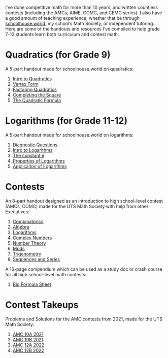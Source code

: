 I’ve done competitive math for more than 10 years, and written countless contests (including the AMCs, AIME, COMC, and CEMC series). I also have a good amount of teaching experience, whether that be through [schoolhouse.world](https://schoolhouse.world/), my school’s Math Society, or independent tutoring. Here are some of the handouts and resources I’ve compiled to help grade 7-12 students learn both curriculum and contest math.
# Quadratics (for Grade 9)
A 5-part handout made for schoolhouse.world on quadratics:
1. [Intro to Quadratics](https://zhaju.github.io/Math/quadratics/1_Intro_to_Parabolas.pdf)
2. [Vertex Form](https://zhaju.github.io/Math/quadratics/2_Vertex_Form.pdf)
3. [Factoring Quadratics](https://zhaju.github.io/Math/quadratics/3_Factoring_Quadratics.pdf)
4. [Completing the Square](https://zhaju.github.io/Math/quadratics/4_Completing_the_Square.pdf)
5. [The Quadratic Formula](https://zhaju.github.io/Math/quadratics/5_The_Quadratic_Formula.pdf)
# Logarithms (for Grade 11-12)
A 5-part handout made for schoolhouse.world on logarithms:
1. [Diagnostic Questions](https://zhaju.github.io/Math/logarithms/0_Diagnostic_Questions.pdf)
2. [Intro to Logarithms](https://zhaju.github.io/Math/logarithms/1_Intro_to_Logarithms.pdf)
3. [The constant e](https://zhaju.github.io/Math/logarithms/2_The_constant_e.pdf)
4. [Properties of Logarithms](https://zhaju.github.io/Math/logarithms/3_Logarithm_Properties.pdf)
5. [Applicaiton of Logarithms](https://zhaju.github.io/Math/logarithms/4_Applications_of_Logarithms.pdf)
# Contests
An 8-part handout designed as an introduction to high school-level contest (AMCs, COMC) made for the UTS Math Society with help from other Executives:
1. [Combinatorics](https://zhaju.github.io/Math/contests/1_Combo.pdf)
2. [Algebra](https://zhaju.github.io/Math/contests/2_Algebra.pdf)
3. [Logarithms](https://zhaju.github.io/Math/contests/3_Logarithms.pdf)
4. [Complex Numbers](https://zhaju.github.io/Math/contests/4_Complex_Numbers.pdf)
5. [Number Theory](https://zhaju.github.io/Math/contests/5_Number_Theory.pdf)
6. [Mods](https://zhaju.github.io/Math/contests/6_Mods.pdf)
7. [Trigonometry](https://zhaju.github.io/Math/contests/7_Trigonometry.pdf)
8. [Sequences and Series](https://zhaju.github.io/Math/contests/8_Sequences_and_Series.pdf)  

A 16-page compendium which can be used as a study doc or crash course for all high school-level math contests: 
1. [Big Formula Sheet](https://zhaju.github.io/Math/Big_Formula_Sheet.pdf)
# Contest Takeups
Problems and Solutions for the AMC contests from 2021, made for the UTS Math Society:
1. [AMC 10A 2021](https://zhaju.github.io/Math/AMC_10A_2021.pdf)
2. [AMC 10B 2021](https://zhaju.github.io/Math/AMC_10B_2021.pdf)
3. [AMC 12A 2022](https://zhaju.github.io/Math/AMC_12A_2022.pdf)
4. [AMC 12B 2022](https://zhaju.github.io/Math/AMC_12B_2022.pdf)